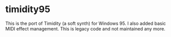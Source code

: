# timidity95
This is the port of Timidity (a soft synth) for Windows 95. 
I also added basic MIDI effect management. 
This is legacy code and not maintained any more.
